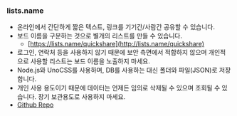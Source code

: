 ### lists.name

- 온라인에서 간단하게 짧은 텍스트, 링크를 기기간/사람간 공유할 수 있습니다.
- 보드 이름을 구분하는 것으로 별개의 리스트를 만들 수 있습니다.
  - [https://lists.name/quickshare](http://lists.name/quickshare)
- 로그인, 연락처 등을 사용하지 않기 때문에 보안 측면에서 적합하지 않으며 개인적으로 사용할 리스트는 보드 이름을 노출하지 마세요.
- Node.js와 UnoCSS를 사용하며, DB를 사용하는 대신 폴더와 파일(JSON)로 저장합니다.
- 개인 사용 용도이기 때문에 데이터는 언제든 임의로 삭제될 수 있으며 조회될 수 있습니다. 장기 보관용도로 사용하지 마세요.
- [Github Repo](https://github.com/m00nlygreat/handylist)